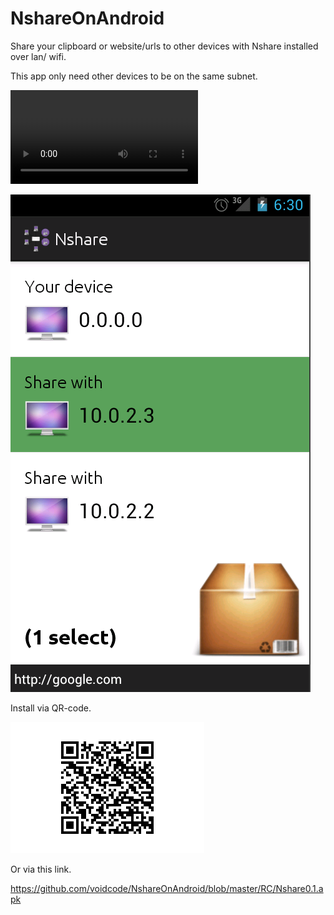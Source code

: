 NshareOnAndroid
===============

Share your clipboard or website/urls to other devices with Nshare installed over lan/ wifi.

This app only need other devices to be on the same subnet.

![See an video of NshareOnAndroid](https://raw.githubusercontent.com/voidcode/NshareOnAndroid/master/docs/nshareandroid-sharelink.ogv)

![NshareOnAndroid](https://raw.githubusercontent.com/voidcode/NshareOnAndroid/master/docs/nshare-android2.png)

Install via QR-code.

![qr-code to get AndroidOnAndroid](https://raw.githubusercontent.com/voidcode/NshareOnAndroid/master/docs/qr-to-apk.png)

Or via this link.

https://github.com/voidcode/NshareOnAndroid/blob/master/RC/Nshare0.1.apk
